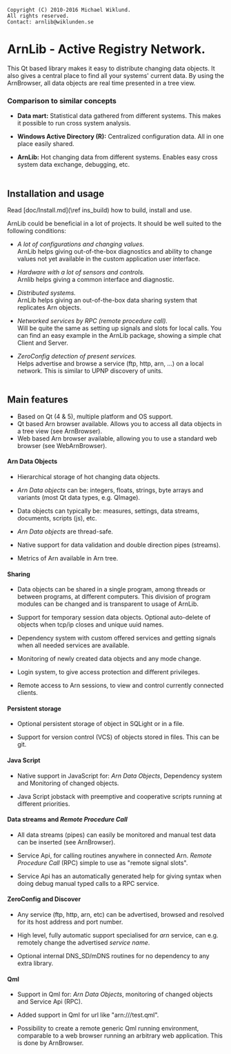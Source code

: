     Copyright (C) 2010-2016 Michael Wiklund.
    All rights reserved.
    Contact: arnlib@wiklunden.se

# ArnLib - Active Registry Network.

This Qt based library makes it easy to distribute changing data objects. It also gives a
central place to find all your systems' current data. By using the ArnBrowser, all data
objects are real time presented in a tree view.

### Comparison to similar concepts

* **Data mart:** Statistical data gathered from different systems. This makes it possible
to run cross system analysis.

* **Windows Active Directory (R):** Centralized configuration data. All in one place easily shared.

* **ArnLib:** Hot changing data from different systems. Enables easy cross system data
exchange, debugging, etc.
<Br><Br>


## Installation and usage

Read [doc/Install.md](\ref ins_build) how to build, install and use.

ArnLib could be beneficial in a lot of projects.
It should be well suited to the following conditions:

* _A lot of configurations and changing values._  <Br>
ArnLib helps giving out-of-the-box diagnostics and ability to change values not yet
available in the custom application user interface.

* _Hardware with a lot of sensors and controls._  <Br>
Arnlib helps giving a common interface and diagnostic.

* _Distributed systems._  <Br>
ArnLib helps giving an out-of-the-box data sharing system that replicates Arn objects.

* _Networked services by RPC (remote procedure call)._  <Br>
Will be quite the same as setting up signals and slots for local calls. You can find an
easy example in the ArnLib package, showing a simple chat Client and Server.

* _ZeroConfig detection of present services._  <Br>
Helps advertise and browse a service (ftp, http, arn, ...) on a local network.
This is similar to UPNP discovery of units.
<Br><Br>


## Main features

* Based on Qt (4 & 5), multiple platform and OS support.
* Qt based Arn browser available. Allows you to access all data objects in a tree view (see ArnBrowser).
* Web based Arn browser available, allowing you to use a standard web browser (see WebArnBrowser).

#### Arn Data Objects

* Hierarchical storage of hot changing data objects.

* _Arn Data objects_ can be: integers, floats, strings, byte arrays and variants
(most Qt data types, e.g. QImage).

* Data objects can typically be: measures, settings, data streams, documents, scripts (js), etc.

* _Arn Data objects_ are thread-safe.

* Native support for data validation and double direction pipes (streams).

* Metrics of Arn available in Arn tree.

#### Sharing

* Data objects can be shared in a single program, among threads or between programs, at
different computers. This division of program modules can be changed and is transparent
to usage of ArnLib.

* Support for temporary session data objects.
Optional auto-delete of objects when tcp/ip closes and unique uuid names.

* Dependency system with custom offered services and getting signals when all needed services
are available.

* Monitoring of newly created data objects and any mode change.

* Login system, to give access protection and different privileges.

* Remote access to Arn sessions, to view and control currently connected clients.

#### Persistent storage

* Optional persistent storage of object in SQLight or in a file.

* Support for version control (VCS) of objects stored in files.
This can be git.

#### Java Script

* Native support in JavaScript for: _Arn Data Objects_, Dependency system and
Monitoring of changed objects.

* Java Script jobstack with preemptive and cooperative scripts running at different priorities.

#### Data streams and _Remote Procedure Call_

* All data streams (pipes) can easily be monitored and manual test data can be inserted
(see ArnBrowser).

* Service Api, for calling routines anywhere in connected Arn.
_Remote Procedure Call_ (RPC) simple to use as "remote signal slots".

* Service Api has an automatically generated help for giving syntax when doing debug manual
typed calls to a RPC service.

#### ZeroConfig and Discover

* Any service (ftp, http, arn, etc) can be advertised, browsed and resolved for its host
address and port number.

* High level, fully automatic support specialised for _arn_ service, can e.g. remotely
  change the advertised _service name_.

* Optional internal DNS_SD/mDNS routines for no dependency to any extra library.

#### Qml

* Support in Qml for: _Arn Data Objects_, monitoring of changed objects and Service Api (RPC).

* Added support in Qml for url like "arn:///test.qml".

* Possibility to create a remote generic Qml running environment, comparable to a web browser
  running an arbitrary web application. This is done by ArnBrowser.
